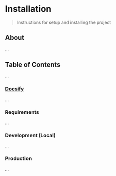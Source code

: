 # Installation
> Instructions for setup and installing the project

## About

...

## Table of Contents

...

### [Docsify](https://docsify.js.org/#/)

...

### Requirements

...

### Development (Local)

...

### Production

...
